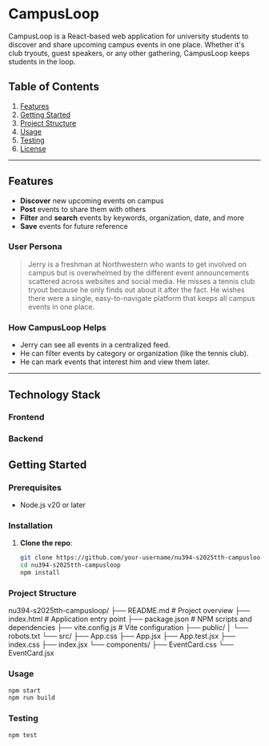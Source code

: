 # CampusLoop

CampusLoop is a React-based web application for university students to discover and share upcoming campus events in one place. Whether it's club tryouts, guest speakers, or any other gathering, CampusLoop keeps students in the loop.

## Table of Contents
1. [Features](#features)
2. [Getting Started](#getting-started)
3. [Project Structure](#project-structure)
4. [Usage](#usage)
5. [Testing](#testing)
6. [License](#license)

---

## Features
- **Discover** new upcoming events on campus
- **Post** events to share them with others
- **Filter** and **search** events by keywords, organization, date, and more
- **Save** events for future reference

### User Persona
> Jerry is a freshman at Northwestern who wants to get involved on campus but is overwhelmed by the different event announcements scattered across websites and social media. He misses a tennis club tryout because he only finds out about it after the fact. He wishes there were a single, easy-to-navigate platform that keeps all campus events in one place.

### How CampusLoop Helps
- Jerry can see all events in a centralized feed.
- He can filter events by category or organization (like the tennis club).
- He can mark events that interest him and view them later.

---
## Technology Stack
### Frontend


### Backend



## Getting Started
### Prerequisites
- Node.js v20 or later

### Installation
1. **Clone the repo**:
   ```bash
   git clone https://github.com/your-username/nu394-s2025tth-campusloop.git
   cd nu394-s2025tth-campusloop
   npm install
   ```

### Project Structure
nu394-s2025tth-campusloop/
├── README.md           # Project overview
├── index.html          # Application entry point
├── package.json        # NPM scripts and dependencies
├── vite.config.js      # Vite configuration
├── public/
│   └── robots.txt
└── src/
    ├── App.css
    ├── App.jsx
    ├── App.test.jsx
    ├── index.css
    ├── index.jsx
    └── components/
        ├── EventCard.css
        └── EventCard.jsx

### Usage
```bash
npm start
npm run build
```


### Testing
```bash
npm test
```
